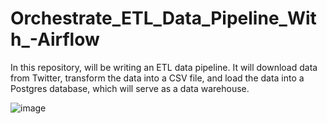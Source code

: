 # Orchestrate_ETL_Data_Pipeline_With_-Airflow
In this repository, will be writing an ETL data pipeline. It will download data from Twitter, transform the data into a CSV file, and load the data into a Postgres database, which will serve as a data warehouse. 

![image](https://user-images.githubusercontent.com/18493018/224333732-1d0c6394-f7c7-47fe-90f1-ffc32cd85e84.png)

